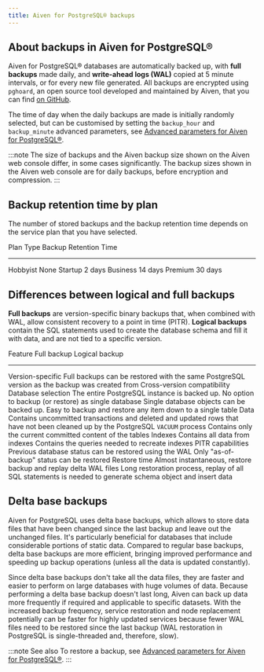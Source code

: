 ```yaml
---
title: Aiven for PostgreSQL® backups
---
```


## About backups in Aiven for PostgreSQL®

Aiven for PostgreSQL® databases are automatically backed up, with **full
backups** made daily, and **write-ahead logs (WAL)** copied at 5 minute
intervals, or for every new file generated. All backups are encrypted
using `pghoard`, an open source tool developed and maintained by Aiven,
that you can find [on GitHub](https://github.com/aiven/pghoard).

The time of day when the daily backups are made is initially randomly
selected, but can be customised by setting the `backup_hour` and
`backup_minute` advanced parameters, see
[Advanced parameters for Aiven for PostgreSQL®](/docs/products/postgresql/reference/advanced-params).

:::note
The size of backups and the Aiven backup size shown on the Aiven web
console differ, in some cases significantly. The backup sizes shown in
the Aiven web console are for daily backups, before encryption and
compression.
:::

## Backup retention time by plan

The number of stored backups and the backup retention time depends on
the service plan that you have selected.

  Plan Type   Backup Retention Time
  ----------- -----------------------
  Hobbyist    None
  Startup     2 days
  Business    14 days
  Premium     30 days

## Differences between logical and full backups

**Full backups** are version-specific binary backups that, when combined
with WAL, allow consistent recovery to a point in time (PITR). **Logical
backups** contain the SQL statements used to create the database schema
and fill it with data, and are not tied to a specific version.

  Feature              Full backup                                                                                                                       Logical backup
  -------------------- --------------------------------------------------------------------------------------------------------------------------------- ------------------------------------------------------------------------------------------------------------
  Version-specific     Full backups can be restored with the same PostgreSQL version as the backup was created from                                      Cross-version compatibility
  Database selection   The entire PostgreSQL instance is backed up. No option to backup (or restore) as single database                                  Single database objects can be backed up. Easy to backup and restore any item down to a single table
  Data                 Contains uncommitted transactions and deleted and updated rows that have not been cleaned up by the PostgreSQL `VACUUM` process   Contains only the current committed content of the tables
  Indexes              Contains all data from indexes                                                                                                    Contains the queries needed to recreate indexes
  PITR capabilities    Previous database status can be restored using the WAL                                                                            Only \"as-of-backup\" status can be restored
  Restore time         Almost instantaneous, restore backup and replay delta WAL files                                                                   Long restoration process, replay of all SQL statements is needed to generate schema object and insert data

## Delta base backups

Aiven for PostgreSQL uses delta base backups, which allows to store data
files that have been changed since the last backup and leave out the
unchanged files. It\'s particularly beneficial for databases that
include considerable portions of static data. Compared to regular base
backups, delta base backups are more efficient, bringing improved
performance and speeding up backup operations (unless all the data is
updated constantly).

Since delta base backups don\'t take all the data files, they are faster
and easier to perform on large databases with huge volumes of data.
Because performing a delta base backup doesn\'t last long, Aiven can
back up data more frequently if required and applicable to specific
datasets. With the increased backup frequency, service restoration and
node replacement potentially can be faster for highly updated services
because fewer WAL files need to be restored since the last backup (WAL
restoration in PostgreSQL is single-threaded and, therefore, slow).

:::note See also
To restore a backup, see
[Advanced parameters for Aiven for PostgreSQL®](/docs/products/postgresql/reference/advanced-params).
:::
